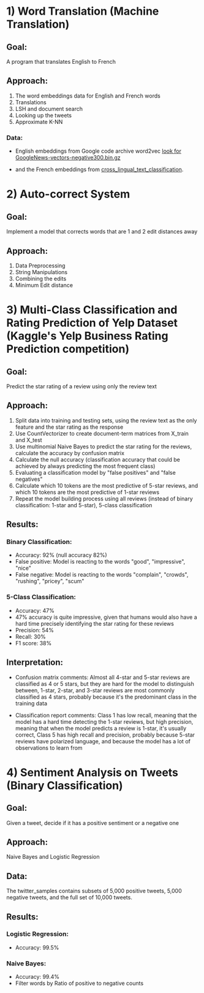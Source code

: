 # 1) Word Translation (Machine Translation)

## Goal: 

A program that translates English to French

## Approach: 

1) The word embeddings data for English and French words
2) Translations
3) LSH and document search
4) Looking up the tweets
5) Approximate K-NN


### Data: 
* English embeddings from Google code archive word2vec
[look for GoogleNews-vectors-negative300.bin.gz](https://code.google.com/archive/p/word2vec/)
    
* and the French embeddings from
[cross_lingual_text_classification](https://github.com/vjstark/crosslingual_text_classification).


# 2) Auto-correct System

## Goal: 

Implement a model that corrects words that are 1 and 2 edit distances away

## Approach: 

1) Data Preprocessing
2) String Manipulations
3) Combining the edits
4) Minimum Edit distance



# 3) Multi-Class Classification and Rating Prediction of Yelp Dataset (Kaggle's Yelp Business Rating Prediction competition)

## Goal: 

Predict the star rating of a review using only the review text

## Approach: 

1) Split data into training and testing sets, using the review text as the only feature and the star rating as the response
2) Use CountVectorizer to create document-term matrices from X_train and X_test
3) Use multinomial Naive Bayes to predict the star rating for the reviews, calculate the accuracy by confusion matrix
4) Calculate the null accuracy (classification accuracy that could be achieved by always predicting the most frequent class)
5) Evaluating a classification model by "false positives" and "false negatives"
6) Calculate which 10 tokens are the most predictive of 5-star reviews, and which 10 tokens are the most predictive of 1-star reviews
7) Repeat the model building process using all reviews (instead of binary classification: 1-star and 5-star), 5-class classification 

## Results: 

### Binary Classification: 
- Accuracy: 92% (null accuracy 82%)
- False positive: Model is reacting to the words "good", "impressive", "nice"
- False negative: Model is reacting to the words "complain", "crowds", "rushing", "pricey", "scum"

### 5-Class Classification: 
- Accuracy: 47% 
- 47% accuracy is quite impressive, given that humans would also have a hard time precisely identifying the star rating for these reviews
- Precision: 54%
- Recall: 30%
- F1 score: 38%

## Interpretation: 

- Confusion matrix comments: Almost all 4-star and 5-star reviews are classified as 4 or 5 stars, but they are hard for the model to distinguish between, 1-star, 2-star, and 3-star reviews are most commonly classified as 4 stars, probably because it's the predominant class in the training data

- Classification report comments: Class 1 has low recall, meaning that the model has a hard time detecting the 1-star reviews, but high precision, meaning that when the model predicts a review is 1-star, it's usually correct, Class 5 has high recall and precision, probably because 5-star reviews have polarized language, and because the model has a lot of observations to learn from




# 4) Sentiment Analysis on Tweets (Binary Classification)

## Goal: 

Given a tweet, decide if it has a positive sentiment or a negative one

## Approach: 

Naive Bayes and Logistic Regression

## Data: 

The twitter_samples contains subsets of 5,000 positive tweets, 5,000 negative tweets, and the full set of 10,000 tweets.

## Results: 

### Logistic Regression: 
- Accuracy: 99.5% 

### Naive Bayes: 
- Accuracy: 99.4% 
- Filter words by Ratio of positive to negative counts


